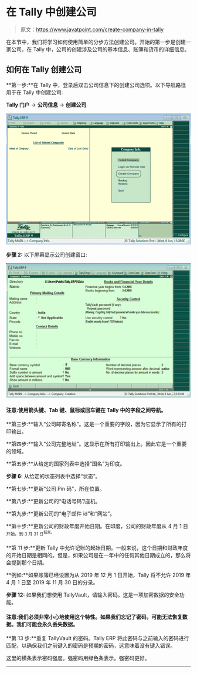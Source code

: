 # 在 Tally 中创建公司

> 原文：<https://www.javatpoint.com/create-company-in-tally>

在本节中，我们将学习如何使用简单的分步方法创建公司。开始的第一步是创建一家公司。在 Tally 中，公司的创建涉及公司的基本信息、账簿和货币的详细信息。

## 如何在 Tally 创建公司

**第一步:**在 Tally 中，登录后双击公司信息下的创建公司选项。以下导航路径用于在 Tally 中创建公司:

**Tally 门户** → **公司信息** → **创建公司**

![Create Company in Tally](img/d3309ce5fc2c8dec439cbb67398c9d83.png)

**步骤 2:** 以下屏幕显示公司创建窗口:

![Create Company in Tally](img/0ce42143346f6f0b42ab0ec5fc973b24.png)

#### 注意:使用箭头键、Tab 键、鼠标或回车键在 Tally 中的字段之间导航。

**第三步:**输入“公司邮寄名称”。这是一个重要的字段，因为它显示了所有的打印输出。

**第四步:**输入“公司完整地址”。这显示在所有打印输出上。因此它是一个重要的领域。

**第五步:**从给定的国家列表中选择“国名”为印度。

**步骤 6:** 从给定的状态列表中选择“状态”。

**第七步:**更新“公司 Pin 码”，所在位置。

**第八步:**更新公司的“电话号码”/座机。

**第九步:**更新公司的“电子邮件 id”和“网站”。

**第十步:**更新公司的财政年度开始日期。在印度，公司的财政年度从 4 月 1 日<sup>开始，到 3 月 31 日<sup>结束。</sup></sup>

**第 11 步:**更新 Tally 中允许记账的起始日期。一般来说，这个日期和财政年度的开始日期是相同的。但是，如果公司是在一年中的任何其他日期成立的，那么将会提到那个日期。

**例如:**如果账簿已经设置为从 2019 年 12 月 1 日开始，Tally 将不允许 2019 年 4 月 1 日至 2019 年 11 月 30 日的分录。

**步骤 12:** 如果我们想使用 TallyVault，请输入密码。这是一项加密数据的安全功能。

#### 注意:我们必须非常小心地使用这个特性。如果我们忘记了密码，可能无法恢复数据。我们可能会永久丢失数据。

**第 13 步:**重复 TallyVault 的密码。Tally ERP 将此密码与之前输入的密码进行匹配，以确保我们之前键入的密码是预期的密码，这意味着没有键入错误。

这里的横条表示密码强度。强密码用绿色条表示。强密码更好。

* * *